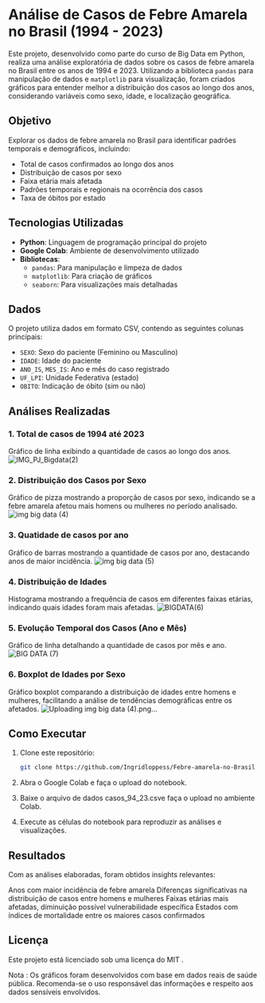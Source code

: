 # Análise de Casos de Febre Amarela no Brasil (1994 - 2023)

Este projeto, desenvolvido como parte do curso de Big Data em Python, realiza uma análise exploratória de dados sobre os casos de febre amarela no Brasil entre os anos de 1994 e 2023. Utilizando a biblioteca `pandas` para manipulação de dados e `matplotlib` para visualização, foram criados gráficos para entender melhor a distribuição dos casos ao longo dos anos, considerando variáveis como sexo, idade, e localização geográfica.

## Objetivo

Explorar os dados de febre amarela no Brasil para identificar padrões temporais e demográficos, incluindo:
- Total de casos confirmados ao longo dos anos
- Distribuição de casos por sexo
- Faixa etária mais afetada
- Padrões temporais e regionais na ocorrência dos casos
- Taxa de óbitos por estado

## Tecnologias Utilizadas

- **Python**: Linguagem de programação principal do projeto
- **Google Colab**: Ambiente de desenvolvimento utilizado
- **Bibliotecas**:
  - `pandas`: Para manipulação e limpeza de dados
  - `matplotlib`: Para criação de gráficos
  - `seaborn`: Para visualizações mais detalhadas

## Dados

O projeto utiliza dados em formato CSV, contendo as seguintes colunas principais:
- `SEXO`: Sexo do paciente (Feminino ou Masculino)
- `IDADE`: Idade do paciente
- `ANO_IS`, `MES_IS`: Ano e mês do caso registrado
- `UF_LPI`: Unidade Federativa (estado)
- `OBITO`: Indicação de óbito (sim ou não)

## Análises Realizadas

### 1. Total de casos de 1994 até 2023
Gráfico de linha exibindo a quantidade de casos ao longo dos anos.
![IMG_PJ_Bigdata(2)](https://github.com/user-attachments/assets/e435fead-5173-46eb-97c3-b90e1edb9003)

### 2. Distribuição dos Casos por Sexo
Gráfico de pizza mostrando a proporção de casos por sexo, indicando se a febre amarela afetou mais homens ou mulheres no período analisado.
![img big data (4)](https://github.com/user-attachments/assets/97b11c61-692d-420c-aa99-4cf0db2d29b0)

### 3. Quatidade de casos por ano
Gráfico de barras mostrando a quantidade de casos por ano, destacando anos de maior incidência.
![img big data (5)](https://github.com/user-attachments/assets/da1c6b6e-e3b2-4ce7-87c6-0c56894bf36f)

### 4. Distribuição de Idades
Histograma mostrando a frequência de casos em diferentes faixas etárias, indicando quais idades foram mais afetadas.
![BIGDATA(6)](https://github.com/user-attachments/assets/8e9b1310-60e7-4019-9965-9a5fc04b97ad)

### 5. Evolução Temporal dos Casos (Ano e Mês)
Gráfico de linha detalhando a quantidade de casos por mês e ano.
![BIG DATA (7)](https://github.com/user-attachments/assets/d6f61279-c09f-4d59-b32e-8b5a0820496d)

### 6. Boxplot de Idades por Sexo
Gráfico boxplot comparando a distribuição de idades entre homens e mulheres, facilitando a análise de tendências demográficas entre os afetados.
![Uploading img big data (4).png…]()


## Como Executar

1. Clone este repositório:
   ```bash
   git clone https://github.com/Ingridloppess/Febre-amarela-no-Brasil

2. Abra o Google Colab e faça o upload do notebook.

3. Baixe o arquivo de dados casos_94_23.csve faça o upload no ambiente Colab.
   
4. Execute as células do notebook para reproduzir as análises e visualizações.
## Resultados

Com as análises elaboradas, foram obtidos insights relevantes:

Anos com maior incidência de febre amarela
Diferenças significativas na distribuição de casos entre homens e mulheres
Faixas etárias mais afetadas, diminuição possível vulnerabilidade específica
Estados com índices de mortalidade entre os maiores casos confirmados

## Licença
Este projeto está licenciado sob uma licença do MIT .

Nota : Os gráficos foram desenvolvidos com base em dados reais de saúde pública. Recomenda-se o uso responsável das informações e respeito aos dados sensíveis envolvidos.
